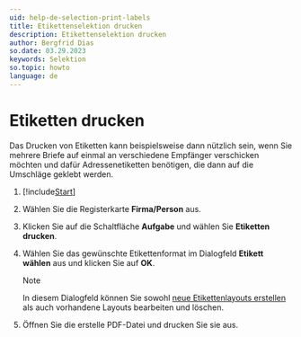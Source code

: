 ```yaml
---
uid: help-de-selection-print-labels
title: Etikettenselektion drucken
description: Etikettenselektion drucken
author: Bergfrid Dias
so.date: 03.29.2023
keywords: Selektion
so.topic: howto
language: de
---
```


# Etiketten drucken

Das Drucken von Etiketten kann beispielsweise dann nützlich sein, wenn Sie mehrere Briefe auf einmal an verschiedene Empfänger verschicken möchten und dafür Adressenetiketten benötigen, die dann auf die Umschläge geklebt werden.

1. [!include[Start](../includes/steps-start-task.md)]

2. Wählen Sie die Registerkarte **Firma/Person** aus.

3. Klicken Sie auf die Schaltfläche **Aufgabe** und wählen Sie **Etiketten drucken**.

4. Wählen Sie das gewünschte Etikettenformat im Dialogfeld **Etikett wählen** aus und klicken Sie auf **OK**.

    > [!NOTE]
    > In diesem Dialogfeld können Sie sowohl [neue Etikettenlayouts erstellen][2] als auch vorhandene Layouts bearbeiten und löschen.

5. Öffnen Sie die erstelle PDF-Datei und drucken Sie sie aus.

<!-- Referenced links -->
[2]: ../../../../reports/learn/labels/index.md

<!-- Referenced images -->
